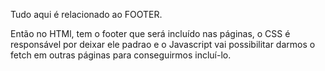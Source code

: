 Tudo aqui é relacionado ao FOOTER.

Então no HTMl, tem o footer que será incluído nas páginas, o CSS é responsável por deixar ele padrao e o Javascript vai possibilitar darmos o fetch em outras páginas para conseguirmos incluí-lo.